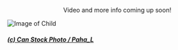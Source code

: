 
<p align="center">Video and more info coming up soon!</p>

![Image of Child](./Motivation.jp2)

<!-- HTML Credit Code for Can Stock Photo -->
##### <a href="http://www.canstockphoto.com">(c) Can Stock Photo / Paha_L</a>

